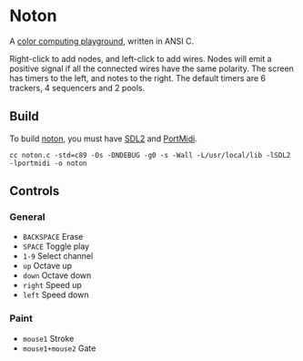 # Noton

A [color computing playground](https://wiki.xxiivv.com/site/noton.html), written in ANSI C.

Right-click to add nodes, and left-click to add wires. Nodes will emit a positive signal if all the connected wires have the same polarity. The screen has timers to the left, and notes to the right. The default timers are 6 trackers, 4 sequencers and 2 pools.

## Build

To build [noton](https://wiki.xxiivv.com/noton), you must have [SDL2](https://wiki.libsdl.org/) and [PortMidi](http://portmedia.sourceforge.net/portmidi/).

```
cc noton.c -std=c89 -Os -DNDEBUG -g0 -s -Wall -L/usr/local/lib -lSDL2 -lportmidi -o noton
```

## Controls

### General

- `BACKSPACE` Erase
- `SPACE` Toggle play
- `1-9` Select channel
- `up` Octave up
- `down` Octave down
- `right` Speed up
- `left` Speed down

### Paint

- `mouse1` Stroke
- `mouse1+mouse2` Gate

